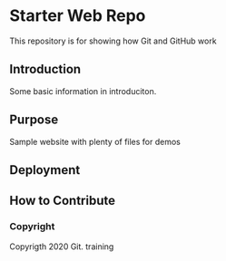 # Starter Web Repo

This repository is for showing how Git and GitHub work

## Introduction

Some basic information in introduciton.

## Purpose

Sample website with plenty of files for demos

## Deployment

## How to Contribute

### Copyright

Copyrigth 2020 Git. training
